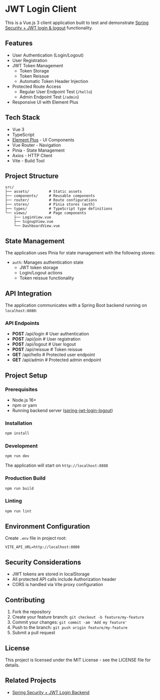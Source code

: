 # JWT Login Client

This is a Vue.js 3 client application built to test and demonstrate [Spring Security + JWT login & logout](https://github.com/yelm-212/spring-jwt-login-logout) functionality.

## Features

- User Authentication (Login/Logout)
- User Registration
- JWT Token Management
    - Token Storage
    - Token Reissue
    - Automatic Token Header Injection
- Protected Route Access
    - Regular User Endpoint Test (`/hello`)
    - Admin Endpoint Test (`/admin`)
- Responsive UI with Element Plus

## Tech Stack

- Vue 3
- TypeScript
- [Element Plus](https://element-plus.org/) - UI Components
- Vue Router - Navigation
- Pinia - State Management
- Axios - HTTP Client
- Vite - Build Tool

## Project Structure

```
src/
├── assets/         # Static assets
├── components/     # Reusable components
├── router/         # Route configurations
├── stores/         # Pinia stores (auth)
├── types/          # TypeScript type definitions
└── views/          # Page components
    ├── LoginView.vue
    ├── SignupView.vue
    └── DashboardView.vue
```

## State Management

The application uses Pinia for state management with the following stores:

- `auth`: Manages authentication state
    - JWT token storage
    - Login/Logout actions
    - Token reissue functionality

## API Integration

The application communicates with a Spring Boot backend running on `localhost:8080`:

### API Endpoints

- **POST** /api/login    # User authentication
- **POST** /api/join     # User registration
- **POST** /api/logout   # User logout
- **POST** /api/reissue  # Token reissue
- **GET**  /api/hello    # Protected user endpoint
- **GET**  /api/admin    # Protected admin endpoint

## Project Setup

### Prerequisites

- Node.js 16+
- npm or yarn
- Running backend server ([spring-jwt-login-logout](https://github.com/yelm-212/spring-jwt-login-logout))

### Installation

```sh
npm install
```

### Development

```sh
npm run dev
```

The application will start on `http://localhost:8888`

### Production Build

```sh
npm run build
```

### Linting

```sh
npm run lint
```

## Environment Configuration

Create `.env` file in project root:

```env
VITE_API_URL=http://localhost:8080
```

## Security Considerations

- JWT tokens are stored in localStorage
- All protected API calls include Authorization header
- CORS is handled via Vite proxy configuration

## Contributing

1. Fork the repository
2. Create your feature branch: `git checkout -b feature/my-feature`
3. Commit your changes: `git commit -am 'Add my feature'`
4. Push to the branch: `git push origin feature/my-feature`
5. Submit a pull request

## License

This project is licensed under the MIT License - see the LICENSE file for details.

## Related Projects

- [Spring Security + JWT Login Backend](https://github.com/yelm-212/spring-jwt-login-logout)